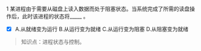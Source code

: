 1
某进程由于需要从磁盘上读入数据而处于阻塞状态。当系统完成了所需的读盘操作后，此时该进程的状态将_____ 。
- [x] A.从就绪变为运行 B.从运行变为就绪 C.从运行变为阻塞 D.从阻塞变为就绪

> 知识点：进程状态与控制。
